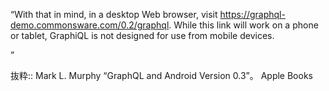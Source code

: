 “With that in mind, in a desktop Web browser, 
visit https://graphql-demo.commonsware.com/0.2/graphql. While this link will work on a phone or tablet, GraphiQL is not designed for use from mobile devices.

”

抜粋:: Mark L. Murphy  “GraphQL and Android Version 0.3”。 Apple Books  
